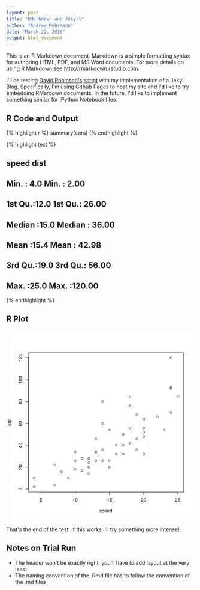 ```yaml
---
layout: post
title: "RMarkdown and Jekyll"
author: "Andrew Mehrmann"
date: "March 22, 2016"
output: html_document
---
```


This is an R Markdown document. Markdown is a simple formatting syntax for authoring HTML, PDF, and MS Word documents. For more details on using R Markdown see <http://rmarkdown.rstudio.com>.

I'll be testing [David Robinson's](http://varianceexplained.org/about/) [script](https://github.com/dgrtwo/dgrtwo.github.com/blob/master/_scripts/knitpages.R) with my implementation of a Jekyll Blog. Specifically, I'm using Github Pages to host my site and I'd like to try embedding RMardown documents. In the future, I'd like to implement something similar for IPython Notebook files.

## R Code and Output


{% highlight r %}
summary(cars)
{% endhighlight %}



{% highlight text %}
##      speed           dist       
##  Min.   : 4.0   Min.   :  2.00  
##  1st Qu.:12.0   1st Qu.: 26.00  
##  Median :15.0   Median : 36.00  
##  Mean   :15.4   Mean   : 42.98  
##  3rd Qu.:19.0   3rd Qu.: 56.00  
##  Max.   :25.0   Max.   :120.00
{% endhighlight %}

## R Plot

![center](/figs/2016-03-21-test/unnamed-chunk-2-1.png) 

That's the end of the test. If this works I'll try something more intense!

## Notes on Trial Run

* The header won't be exactly right: you'll have to add layout at the very least
* The naming convention of the .Rmd file has to follow the convention of the .md files
